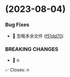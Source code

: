 #  (2023-08-04)


### Bug Fixes

* 🐛 忽略多余文件 ([f51dd70](https://github.com/Rain-ziyu/Note/commit/f51dd709a360603210dc6e5d9fce5626226ab843))


### BREAKING CHANGES

* 🧨 n

✅ Closes: n



